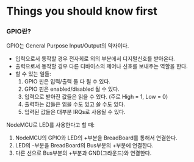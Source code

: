 Things you should know first
============================

### GPIO란? ###

GPIO는 General Purpose Input/Output의 약자이다.

* 입력으로서 동작할 경우 전자회로 외의 부분에서 디지털신호를 받아온다.
* 출력으로서 동작할 경우 다른 디바이스의 제어나 신호를 보내주는 역할을 한다.
* 할 수 있는 일들:
	1. GPIO 핀은 입력/출력 둘 다 될 수 있다.
	2. GPIO 핀은 enabled/disabled 될 수 있다.
	3. 입력으로 받아진 값들은 읽을 수 있다. (주로 High = 1, Low = 0)
	4. 출력하는 값들은 읽을 수도 있고 쓸 수도 있다.
	5. 입력된 값들은 대부분 IRQs로 사용될 수 있다.

NodeMCU로 LED를 사용한다고 할 때:

1. NodeMCU의 GPIO와 LED의 +부분을 BreadBoard를 통해서 연결한다.
2. LED의 -부분을 BreadBoard의 Bus부분의 +부분에 연결한다.
3. 다른 선으로 Bus부분의 +부분과 GND(그라운드)와 연결한다.
